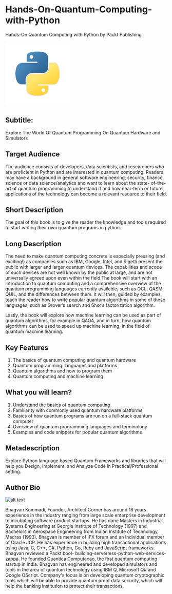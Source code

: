 # Hands-On-Quantum-Computing-with-Python
Hands-On Quantum Computing with Python by Packt Publishing


![alt text](https://github.com/bhagvank/arc/blob/master/python_open.png)


## Subtitle: 
Explore The World Of Quantum Programming On Quantum Hardware and Simulators

## Target Audience 
The audience consists of developers, data scientists, and researchers who are proficient in Python and are interested in quantum computing. Readers may have a background in general software engineering, security, finance, science or data science/analytics and want to learn about the state- of-the-art of quantum programming to understand if and how near-term or future applications of the technology can become a relevant resource to their field.
## Short Description
The goal of this book is to give the reader the knowledge and tools required to start writing their own quantum programs in python.
## Long Description
The need to make quantum computing concrete is especially pressing (and exciting!) as companies such as IBM, Google, Intel, and Rigetti present the public with larger and larger quantum devices. The capabilities and scope of such devices are not well known by the public at large, and are not universally agreed upon even within the field.The book will start with an introduction to quantum computing and a comprehensive overview of the quantum programming languages currently available, such as QCL, QASM, QUIL, and the differences between them. It will then, guided by examples, teach the reader how to write popular quantum algorithms in some of these languages, such as Grover’s search and Shor’s factorization algorithm.  
 
Lastly, the book will explore how machine learning can be used as part of quantum algorithms, for example in QAOA, and in turn, how quantum algorithms can be used to speed up machine learning, in the field of quantum machine learning.

## Key Features

1. The basics of quantum computing and quantum hardware
2. Quantum programming: languages and platforms
3. Quantum algorithms and how to program them
4. Quantum computing and machine learning

## What you will learn?
1. Understand the basics of quantum computing
2. Familiarity with commonly used quantum hardware platforms
3. Basics of how quantum programs are run on a full-stack quantum computer
4. Overview of quantum programming languages and terminology
5. Examples and code snippets for popular quantum algorithms

## Metadescription
Explore Python language based Quantum Frameworks and libraries that will help you Design, Implement, and Analyze Code in Practical/Professional setting.

## Author Bio

![alt text](https://avatars1.githubusercontent.com/u/2901756?s=96&v=4)

Bhagvan Kommadi, Founder, Architect Corner has around 18 years experience in the industry ranging from large scale enterprise development to incubating software product startups. He has done Masters in Industrial Systems Engineering at Georgia Institute of Technology (1997) and Bachelors in Aerospace Engineering from Indian Institute of Technology, Madras (1993). Bhagvan is member of IFX forum and an Individual member of Oracle JCP. He has experience in building high transactional applications using Java, C, C++, C#, Python, Go, Ruby and JavaScript frameworks. Bhagvan reviewed a Packt bool- building-serverless-python-web-services- zappa. He founded Quantica Computacao, the first quantum computing startup in India. Bhagvan has engineered and developed simulators and tools in the area of quantum technology using IBM Q, Microsoft Q# and Google QScript. Company's focus is on developing quantum cryptographic tools which will be able to provide quantum proof data security, which will help the banking institution to protect their transactions.
